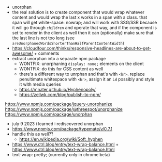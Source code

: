 -   unorphan
-   the real solution is to create <Unorphan> component that would wrap whatever content and would wrap the last x works in a span with a class. that span will get white-space: nowrap; and will work with SSG/SSR because it will go through `children` and operate that way, and if the component is set to render in the client as well then it can (optionally) make sure that the last line is not too long (see `areUnorphanedWordsShorterThanHalfParentContentWidth`)
-   https://cloudfour.com/thinks/responsive-headlines-are-about-to-get-awesome/ + comments
-   extract unorphan into a separate npm package
    -   WONTFIX: unorphaning `display: none;` elements on the client
    -   WONTFIX: do this for CSS content as well
    -   there's a different way to unrphan and that's with `<br>`. replace penultimate whitespace with `<br>`, assign it an `id` possibly and style it with media queries
    -   https://mnater.github.io/Hyphenopoly/
    -   https://zellwk.com/blog/publish-to-npm/

https://www.npmjs.com/package/jquery-unorphanize
https://www.npmjs.com/package/@threespot/unorphanize
https://www.npmjs.com/package/unorphan

-   july 9 2023 i learned i rediscovered unorphan
-   https://www.npmjs.com/package/typemate/v/0.7.1
-   handle this as well??
    -   https://en.wikipedia.org/wiki/Soft_hyphen
-   https://www.ctrl.blog/entry/text-wrap-balance.html + https://www.ctrl.blog/entry/text-wrap-balance.html
-   text-wrap: pretty; (currently only in chrome beta)
